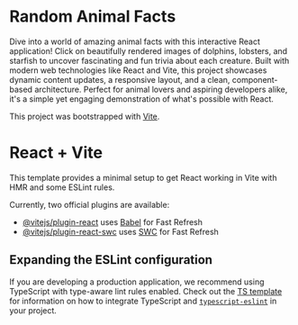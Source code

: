 # Random Animal Facts

Dive into a world of amazing animal facts with this interactive React application! Click on beautifully rendered images of dolphins, lobsters, and starfish to uncover fascinating and fun trivia about each creature. Built with modern web technologies like React and Vite, this project showcases dynamic content updates, a responsive layout, and a clean, component-based architecture. Perfect for animal lovers and aspiring developers alike, it's a simple yet engaging demonstration of what's possible with React.

This project was bootstrapped with [Vite](https://vitejs.dev/).

# React + Vite

This template provides a minimal setup to get React working in Vite with HMR and some ESLint rules.

Currently, two official plugins are available:

- [@vitejs/plugin-react](https://github.com/vitejs/vite-plugin-react/blob/main/packages/plugin-react) uses [Babel](https://babeljs.io/) for Fast Refresh
- [@vitejs/plugin-react-swc](https://github.com/vitejs/vite-plugin-react/blob/main/packages/plugin-react-swc) uses [SWC](https://swc.rs/) for Fast Refresh

## Expanding the ESLint configuration

If you are developing a production application, we recommend using TypeScript with type-aware lint rules enabled. Check out the [TS template](https://github.com/vitejs/vite/tree/main/packages/create-vite/template-react-ts) for information on how to integrate TypeScript and [`typescript-eslint`](https://typescript-eslint.io) in your project.
